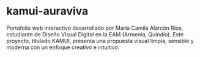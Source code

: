 # kamui-auraviva
Portafolio web interactivo desarrollado por María Camila Alarcón Ríos, estudiante de Diseño Visual Digital en la EAM (Armenia, Quindío). Este proyecto, titulado KAMUI, presenta una propuesta visual limpia, sensible y moderna con un enfoque creativo e intuitivo.
